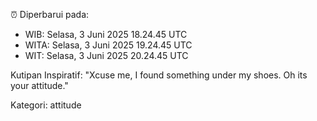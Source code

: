 ⏰ Diperbarui pada:
- WIB: Selasa, 3 Juni 2025 18.24.45 UTC
- WITA: Selasa, 3 Juni 2025 19.24.45 UTC
- WIT: Selasa, 3 Juni 2025 20.24.45 UTC

Kutipan Inspiratif:
"Xcuse me, I found something under my shoes. Oh its your attitude."


Kategori: attitude

